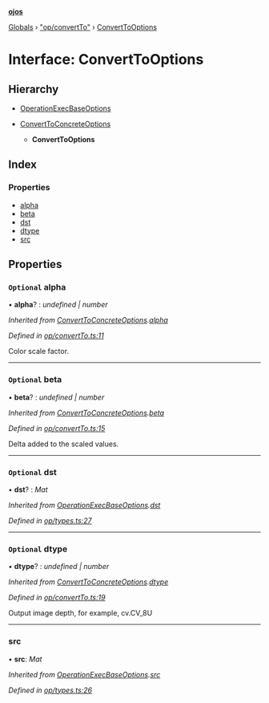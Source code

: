 **[ojos](../README.md)**

[Globals](../README.md) › ["op/convertTo"](../modules/_op_convertto_.md) › [ConvertToOptions](_op_convertto_.converttooptions.md)

# Interface: ConvertToOptions

## Hierarchy

* [OperationExecBaseOptions](_op_types_.operationexecbaseoptions.md)

* [ConvertToConcreteOptions](_op_convertto_.converttoconcreteoptions.md)

  * **ConvertToOptions**

## Index

### Properties

* [alpha](_op_convertto_.converttooptions.md#optional-alpha)
* [beta](_op_convertto_.converttooptions.md#optional-beta)
* [dst](_op_convertto_.converttooptions.md#optional-dst)
* [dtype](_op_convertto_.converttooptions.md#optional-dtype)
* [src](_op_convertto_.converttooptions.md#src)

## Properties

### `Optional` alpha

• **alpha**? : *undefined | number*

*Inherited from [ConvertToConcreteOptions](_op_convertto_.converttoconcreteoptions.md).[alpha](_op_convertto_.converttoconcreteoptions.md#optional-alpha)*

*Defined in [op/convertTo.ts:11](https://github.com/cancerberoSgx/mirada/blob/d83d69e/ojos/src/op/convertTo.ts#L11)*

 Color scale factor.

___

### `Optional` beta

• **beta**? : *undefined | number*

*Inherited from [ConvertToConcreteOptions](_op_convertto_.converttoconcreteoptions.md).[beta](_op_convertto_.converttoconcreteoptions.md#optional-beta)*

*Defined in [op/convertTo.ts:15](https://github.com/cancerberoSgx/mirada/blob/d83d69e/ojos/src/op/convertTo.ts#L15)*

Delta added to the scaled values.

___

### `Optional` dst

• **dst**? : *Mat*

*Inherited from [OperationExecBaseOptions](_op_types_.operationexecbaseoptions.md).[dst](_op_types_.operationexecbaseoptions.md#optional-dst)*

*Defined in [op/types.ts:27](https://github.com/cancerberoSgx/mirada/blob/d83d69e/ojos/src/op/types.ts#L27)*

___

### `Optional` dtype

• **dtype**? : *undefined | number*

*Inherited from [ConvertToConcreteOptions](_op_convertto_.converttoconcreteoptions.md).[dtype](_op_convertto_.converttoconcreteoptions.md#optional-dtype)*

*Defined in [op/convertTo.ts:19](https://github.com/cancerberoSgx/mirada/blob/d83d69e/ojos/src/op/convertTo.ts#L19)*

Output image depth, for example, cv.CV_8U

___

###  src

• **src**: *Mat*

*Inherited from [OperationExecBaseOptions](_op_types_.operationexecbaseoptions.md).[src](_op_types_.operationexecbaseoptions.md#src)*

*Defined in [op/types.ts:26](https://github.com/cancerberoSgx/mirada/blob/d83d69e/ojos/src/op/types.ts#L26)*